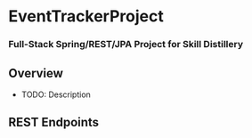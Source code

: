 # EventTrackerProject

### Full-Stack Spring/REST/JPA Project for Skill Distillery

## Overview
* TODO: Description

## REST Endpoints
